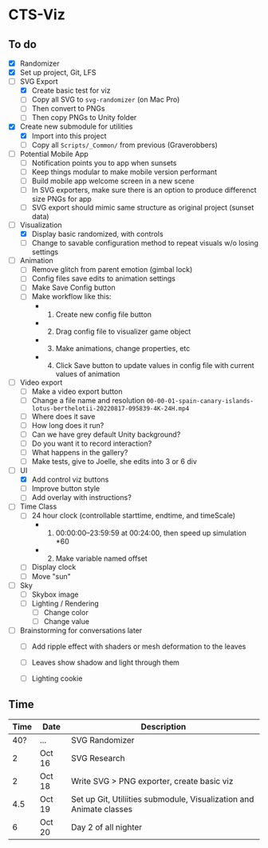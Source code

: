 
# CTS-Viz


## To do

- [X] Randomizer
- [X] Set up project, Git, LFS
- [ ] SVG Export
	- [X] Create basic test for viz
	- [ ] Copy all SVG to `svg-randomizer` (on Mac Pro)
	- [ ] Then convert to PNGs
	- [ ] Then copy PNGs to Unity folder
- [X] Create new submodule for utilities
 	- [X] Import into this project
	- [ ] Copy all `Scripts/_Common/` from previous (Graverobbers)
- [ ] Potential Mobile App
	- [ ] Notification points you to app when sunsets
	- [ ] Keep things modular to make mobile version performant
	- [ ] Build mobile app welcome screen in a new scene
	- [ ] In SVG exporters, make sure there is an option to produce differenct size PNGs for app
	- [ ] SVG export should mimic same structure as original project (sunset data)
- [ ] Visualization
 	- [X] Display basic randomized, with controls
 	- [ ] Change to savable configuration method to repeat visuals w/o losing settings
- [ ] Animation
	- [ ] Remove glitch from parent emotion (gimbal lock)
	- [ ] Config files save edits to animation settings
	- [ ] Make Save Config button
	- [ ] Make workflow like this:
		- 1. Create new config file button
		- 2. Drag config file to visualizer game object
		- 3. Make animations, change properties, etc
		- 4. Click Save button to update values in config file with current values of animation
- [ ] Video export
	- [ ] Make a video export button
	- [ ] Change a file name and resolution `00-00-01-spain-canary-islands-lotus-berthelotii-20220817-095839-4K-24H.mp4`
	- [ ] Where does it save
	- [ ] How long does it run?
	- [ ] Can we have grey default Unity background?
	- [ ] Do you want it to record interaction?
	- [ ] What happens in the gallery?
	- [ ] Make tests, give to Joelle, she edits into 3 or 6 div
- [ ] UI
	- [X] Add control viz buttons
	- [ ] Improve button style
	- [ ] Add overlay with instructions?
- [ ] Time Class
	- [ ] 24 hour clock (controllable starttime, endtime, and timeScale)
		- 1. 00:00:00–23:59:59 at 00:24:00, then speed up simulation *60
		- 2. Make variable named offset
	- [ ] Display clock
	- [ ] Move "sun"
- [ ] Sky
	- [ ] Skybox image
	- [ ] Lighting / Rendering
		- [ ] Change color
		- [ ] Change value
- [ ] Brainstorming for conversations later
	- [ ] Add ripple effect with shaders or mesh deformation to the leaves
	- [ ] Leaves show shadow and light through them
	- [ ] Lighting cookie



## Time

Time | Date | Description
--- | --- | ---
40? | ... | SVG Randomizer
2 | Oct 16 | SVG Research
2 | Oct 18 | Write SVG > PNG exporter, create basic viz
4.5 | Oct 19 | Set up Git, Utiliities submodule, Visualization and Animate classes
6 | Oct 20 | Day 2 of all nighter
